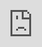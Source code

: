```yaml
---
title: Employee Engagement Resources
permalink: /employee-engagement/resources
third_nav_title: Electives and Specialisations
---
```


### Articles 


 * **Odyssey: Reaching Out Everyday (OD in Action 04**) [ [Download here](https://go.gov.sg/reachingouteveryday )]<br><br>Chua Mui Yim shares her thoughts on being an OD practitioner for over 24 years now, both in the public and private sector, including organizations in the US. She believes that OD is a lifelong passion and is very important if all organizations want to grow and be strong and aspire to build great work places for their employees.*<br><br>
* **Thinkpiece: Role of Manager's in Employee Engagement** [[Download here](https://go.gov.sg/roleofmanagersinee )]
<br><br>As the Singapore Public Service constantly evolves to stay relevant and future-ready, we need engaged officers who can put in discretionary effort to meet the challenges of new work demands, and go the extra mile to meet citizens’ needs. To strengthen staff engagement, managers must be able to effectively set goals, motivate, coach, and provide adequate training and learning opportunities for their troops. Here are some ideas and practical tips on how you, as a manager, can better engage your staff.


### Infographic

* **Keeping Your Employees Energised at Work  [[Download here](https://go.gov.sg/roleofmanagersinee )]**<br><br>As managers, how can we energise employees to maintain their engagement levels and productivity in the long run? Targeting the core elements of an energised employee: Physical, Intellectual, Emotional, and Spiritual.
Sustaining employee engagement (EE) goes beyond administering the EE surveys. According to a research study done by the Civil Service College, there are three key drivers to sustaining EE levels over time - ***(1) Teamwork, (2) Leadership and Culture, and (3) Job Motivation and Growth***. So what can you do for each area to sustain EE levels and yield maximum productivity for your organisation.<br><br>
* **Odyssey: Going the Distance with Employee Engagement [[Download here](https://go.gov.sg/roleofmanagersinee )]**<br><br>Sustaining employee engagement (EE) goes beyond administering the EE surveys. According to a research study done by the Civil Service College, there are three key drivers to sustaining EE levels over time - ***(1) Teamwork, (2) Leadership and Culture, and (3) Job Motivation and Growth***. So what can you do for each area to sustain EE levels and yield maximum productivity for your organisation.

### Videos

* <strong>Odyssey Lesley Brown: Use of Engagement Surveys</strong> <br><br>
How can we optimize the use of engagement surveys to boost employee engagement in our organizations? Hear from Lesley Brown as she shares on 3 key areas that practitioners should pay attention to when conducting the employee engagement survey. ***[Duration: 4.10mins]***<br><br><div class="bp-vimeo"><iframe src="https://player.vimeo.com/video/145474501?h=d2aac4606d" frameborder="0" allow="autoplay; fullscreen; picture-in-picture" allowfullscreen style="position:absolute;top:0;left:0;width:100%;height:100%;" title="03_Engaging"></iframe></div><br><br>
* **Odyssey Lewis Garrad: Making EE a Way of Life in Organisations**<br><br>
Lewis Garrad shares insights to creating highly engaging organisations and highlights some actions HR/OD practitioners can take to help leaders make engagement a way of life in our agencies. ***[Duration: 6.53 mins]***<br><br>
* **EE: SPACE & the Manager's Role in EE**<br><br>
As a manager, you play a part in fostering the conditions that help your staff to stay engaged at work. Find out how to create SPACE, (Safety, Purpose, Autonomy, Connectedness, and Expertise) for this! **[Duration:  2.40 mins]**
<br><br>